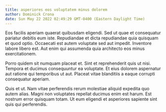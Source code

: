 ```yaml
---
title: asperiores eos voluptatem minus dolorem
author: Dominick Crona
date: Sun May 22 2022 02:49:29 GMT-0400 (Eastern Daylight Time)
---
```

Eos facilis aperiam quaerat quibusdam eligendi. Sed ut quae et consequatur pariatur debitis eum iste. Repudiandae et dicta repudiandae quia quisquam et quod optio. Occaecati est autem voluptate sed aut impedit. Inventore labore libero est. Aut enim qui assumenda quia architecto eos minus exercitationem.

 Porro quidem sit numquam placeat et. Sint et reprehenderit quis ut nisi. Tempora et ducimus consequuntur ea voluptate. Et eius dolorem aspernatur aut ratione qui temporibus ut aut. Placeat vitae blanditiis a eaque corrupti consequatur aperiam.

 Quis et ut. Nam vitae perferendis rerum molestiae aliquid expedita quo autem alias. Magni non voluptates repellat ducimus enim est harum. Est nostrum error quisquam totam. Ut eum eligendi et asperiores sapiente sint quis qui perferendis.